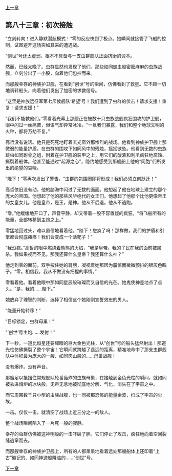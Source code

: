 [上一章](82-神之血.md)

## 第八十三章：初次接触

“立刻转向！进入静默潜航模式！”零的反应快到了极点。她瞬间就接管了飞船的控制，试图避开这场突如其来的遭遇战。

“创世”号还太虚弱，根本不具备与一支虫群舰队正面抗衡的资本。

然而，已经太晚了。虫群显然也发现了他们。那些如同蝗虫般密密麻麻的虫族战舰，立刻分出了一小股，向着他们包抄而来。

而那艘幸存的神族护卫舰，在看到“创世”号的瞬间，仿佛看到了救星。它不顾一切地调转船头，向着他们发出了加密的求救信号。

“这里是神族远征军第七斥候舰队‘希望’号！我们遭到了虫群的伏击！请求支援！重复！请求支援！”

“我们不能救他们。”零看着光幕上那艘正在被数十只虫族战舰疯狂围攻的护卫舰，眼中闪过一丝痛苦，但语气却异常冰冷。“一旦我们暴露，我们和整个地球文明的火种，都将万劫不复。”

高哲没有说话。他只是死死地盯着玄光窗外那惨烈的战场。他看到神族护卫舰上那微弱的能量护盾，在虫群的围攻下如同风中的残烛，摇摇欲坠。他看到无数的虫族跳虫如同跗骨之蛆，附着在护卫舰的装甲之上，用它们的酸液和利爪疯狂地腐蚀、撕裂着船体。他甚至能通过“起源之心”，隐约地感受到那艘船上他的“同胞”们所发出的绝望的哀嚎。

“陛下！”零再次发出了警告，“虫群的包围圈即将形成！我们必须立刻跃迁！”

高哲依旧没有动。他的脑海中闪过了无数的画面。他想起了他在地球上建立的那个庞大的帝国。他想起了他的那些风华绝代的女王们。他想起了他那个比他更像帝王的女皇女儿。他是皇帝，是王，是神。他从不后退。他从不逃跑。

“零。”他缓缓地开口了，声音平静，却又带着一股不容置疑的疯狂。“将飞船所有的能量，全部转移到主炮之上。”

零猛地回过头，难以置信地看着他。“陛下！您疯了吗！那样做，我们的护盾和引擎都会彻底瘫痪！我们会变成一个活靶子！”

“我没疯。”高哲的眼中燃烧着熊熊的火焰，“我是皇帝。我的子民在我的面前被屠杀。我如果视而不见。那我还算什么皇帝？我还算什么神？”

他走到零的面前，双手按住她的肩膀，凝视着她那因为震惊而微微颤抖的银灰色眸子。“零。相信我。我从不做没有把握的事情。”

零看着他。看着他眼中那如同星辰般璀璨而又自信的光芒。她鬼使神差地点了点头。“是，我的……陛下。”

她放弃了理智的判断，选择了相信这个她刚刚宣誓效忠的男人。

“能量开始转移！”

“目标锁定，虫群母巢！”

“‘创世’号主炮……发射！”

下一秒，一道比恒星还要耀眼的巨大金色光柱，从“创世”号的船头猛然射出！那道光柱仿佛撕裂了整个宇宙！它瞬间就跨越了遥远的距离，精准地命中了那支虫群舰队中体积最为庞大的一艘、如同肉山般的……母巢战舰！

没有爆炸。没有声音。

那艘足以抵挡住常规舰队轮番轰炸的虫族母巢，在接触到金色光柱的瞬间，就如同被丢进熔炉的冰块般，无声无息地被彻底地分解、气化，消失在了宇宙之中。

而它周围数千只小型的虫族战舰，也一同被那恐怖的能量余波，扫成了宇宙的尘埃。

一击。仅仅一击。就清空了战场上近三分之一的敌人。

整个战场瞬间陷入了一片死一般的寂静。

幸存的虫群仿佛被这神明般的一击吓破了胆。它们停止了攻击，疯狂地向着空间裂缝逃窜而去。

而那艘幸存的神族护卫舰上，所有的人都呆呆地看着远处那艘船体上还印着“上古”徽记的、如同神迹般降临的……“创世”号。

[下一章](84-神之名.md)
